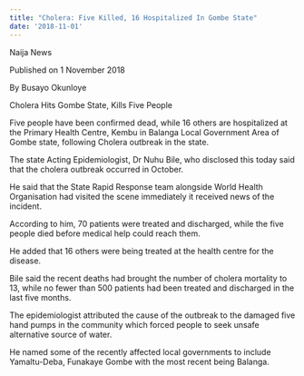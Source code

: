 ```yaml
---
title: "Cholera: Five Killed, 16 Hospitalized In Gombe State"
date: '2018-11-01'
---
```

Naija News

Published on 1 November 2018

By Busayo Okunloye

Cholera Hits Gombe State, Kills Five People

Five people have been confirmed dead, while 16 others are hospitalized at the Primary Health Centre, Kembu in Balanga Local Government Area of  Gombe state, following Cholera outbreak in the state.

The state Acting Epidemiologist, Dr Nuhu Bile, who disclosed this today said that the cholera outbreak occurred in October.

He said that the State Rapid Response team alongside World Health Organisation had visited the scene immediately it received news of the incident.

According to him, 70 patients were treated and discharged, while the five people died before medical help could reach them.

He added that 16 others were being treated at the health centre for the disease.

Bile said the recent deaths had brought the number of cholera mortality to 13, while no fewer than 500 patients had been treated and discharged in the last five months.

The epidemiologist attributed the cause of the outbreak to the damaged five hand pumps in the community which forced people to seek unsafe alternative source of water.

He named some of the recently affected local governments to include Yamaltu-Deba, Funakaye Gombe with the most recent being Balanga.
